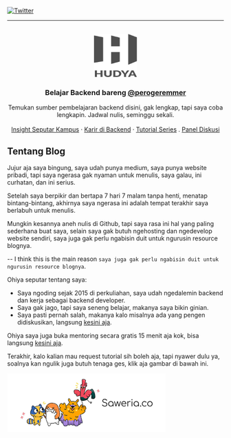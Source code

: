 [![Twitter][twitter-shield]][twitter-url]

<hr/>



<!-- PROJECT LOGO -->
<br />
<div align="center">
  <a href="https://github.com/perogeremmer/blog">
    <img src="assets/hudya4.svg" alt="Logo" width="100" height="100">
  </a>

  <h3 align="center">Belajar Backend bareng <a href="https://twitter.com/perogeremmer">@perogeremmer</a></h3>

  <p align="center">
    Temukan sumber pembelajaran backend disini, gak lengkap, tapi saya coba lengkapin. Jadwal nulis, seminggu sekali.
    <br />
    <br />
    <a href="https://github.com/perogeremmer/blog/tree/master/personal/campus">Insight Seputar Kampus</a>
    ·
    <a href="https://github.com/perogeremmer/blog/tree/master/personal/career">Karir di Backend</a>
    ·
    <a href="https://github.com/perogeremmer/blog/tree/master/tutorial/series">Tutorial Series</a>
    .
    <a href="https://github.com/perogeremmer/blog/discussions">Panel Diskusi</a>
  </p>
</div>





<!-- ABOUT THE PROJECT -->
## Tentang Blog

Jujur aja saya bingung, saya udah punya medium, saya punya website pribadi, tapi saya ngerasa gak nyaman untuk menulis, saya galau, ini curhatan, dan ini serius.

Setelah saya berpikir dan bertapa 7 hari 7 malam tanpa henti, menatap bintang-bintang, akhirnya saya ngerasa ini adalah tempat terakhir saya berlabuh untuk menulis.

Mungkin kesannya aneh nulis di Github, tapi saya rasa ini hal yang paling sederhana buat saya, selain saya gak butuh ngehosting dan ngedevelop website sendiri, saya juga gak perlu ngabisin duit untuk ngurusin resource blognya.

-- I think this is the main reason ```saya juga gak perlu ngabisin duit untuk ngurusin resource blognya```.

Ohiya seputar tentang saya:
* Saya ngoding sejak 2015 di perkuliahan, saya udah ngedalemin backend dan kerja sebagai backend developer.
* Saya gak jago, tapi saya seneng belajar, makanya saya bikin ginian.
* Saya pasti pernah salah, makanya kalo misalnya ada yang pengen didiskusikan, langsung [kesini aja](https://github.com/perogeremmer/blog/discussions).

Ohiya saya juga buka mentoring secara gratis 15 menit aja kok, bisa langsung [kesini aja](https://adplist.org/mentors/muhamad-hudya-ramadhana).

Terakhir, kalo kalian mau request tutorial sih boleh aja, tapi nyawer dulu ya, soalnya kan ngulik juga butuh tenaga ges, klik aja gambar di bawah ini.

[![Saweria](assets/saweria.png)](https://saweria.com/perogeremmer)





<!-- MARKDOWN LINKS & IMAGES -->
<!-- https://www.markdownguide.org/basic-syntax/#reference-style-links -->
[license-shield]: https://img.shields.io/github/license/othneildrew/Best-README-Template.svg?style=for-the-badge
[license-url]: https://github.com/othneildrew/Best-README-Template/blob/master/LICENSE.txt
[linkedin-shield]: https://img.shields.io/badge/-LinkedIn-black.svg?style=for-the-badge&logo=linkedin&colorB=555
[linkedin-url]: https://linkedin.com/in/othneildrew
[twitter-shield]: https://img.shields.io/twitter/follow/perogeremmer?style=social
[twitter-url]: https://twitter.com/perogeremmer
[status-shield]: https://img.shields.io/badge/writing%20status-in%20progress-yellowgreen
